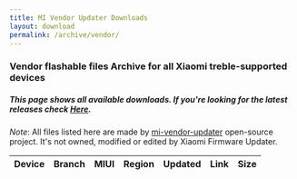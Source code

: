 ```yaml
---
title: MI Vendor Updater Downloads
layout: download
permalink: /archive/vendor/
---
```


### Vendor flashable files Archive for all Xiaomi treble-supported devices
##### This page shows all available downloads. If you're looking for the latest releases check [Here](/vendor/).


*Note*: All files listed here are made by [mi-vendor-updater](https://github.com/TryHardDood/mi-vendor-updater) open-source project. It's not owned, modified or edited by Xiaomi Firmware Updater.

<div class="table-responsive-md" id="table-wrapper">
<table id="vendor" class="display dt-responsive nowrap compact table table-striped table-hover table-sm">
    <thead class="thead-dark">
        <tr>
            <th>Device</th>
            <th>Branch</th>
            <th>MIUI</th>
            <th>Region</th>
            <th>Updated</th>
            <th>Link</th>
            <th>Size</th>
        </tr>
    </thead>
    <script>loadVendorDownloads('', 'full')</script>
</table>
</div>
